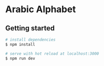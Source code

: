# Arabic Alphabet

## Getting started

```bash
# install dependencies
$ npm install

# serve with hot reload at localhost:3000
$ npm run dev
```
